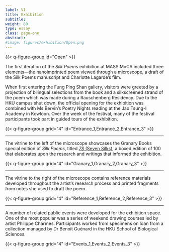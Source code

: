 ```yaml
---
label: VI
title: Exhibition
subtitle:
weight: 80
type: essay
class: page-one
abstract:
#image: figures/exhibition/Open.png
---
```


{{< q-figure-group id="Open" >}}

The first iteration of the *Silk Poems* exhibition at MASS MoCA included three elements—the nanoimprinted poem viewed through a microscope, a draft of the Silk Poems manuscript and Charlotte Lagarde’s film.

When first entering the Fung Ping Shan gallery, visitors were greeted by a projection of bilingual selections from the book and a silkscreened strand of the poem which was made during a Rauschenberg Residency. Due to the HKU campus shut down, the official opening for the exhibition was combined with Ms Bervin’s Poetry Nights reading at the Jao Tsung-I Academy in Kowloon. Over the week of the festival, many of the festival participants took part in guided tours of the exhibition.  

{{< q-figure-group grid="4" id="Entrance_1,Entrance_2,Entrance_3" >}}

<hr/>

The vitrine to the left of the microscope showcases the Granary Books special edition of *Silk Poems*, titled [*7S* (Seven Silks)](https://www.granarybooks.com/book/1195/Jen_Bervin+7S/), a boxed edition of 100 that elaborates upon the research and writings that informed the exhibition.

{{< q-figure-group grid="4" id="Granary_1,Granary_2,Granary_3" >}}

<hr/>

The vitrine to the right of the microscope contains reference materials developed throughout the artist’s research process and printed fragments from notes she used to draft the poem.

{{< q-figure-group grid="4" id="Reference_1,Reference_2,Reference_3" >}}

--------------------

A number of related public events were developed for the exhibition space. One of the most popular was a series of weekend drawing courses led by artist Philippe Charmes. Participants worked from specimens on loan from a collection managed by Dr Benoit Guénard in the HKU School of Biological Sciences.


{{< q-figure-group grid="4" id="Events_1,Events_2,Events_3" >}}
